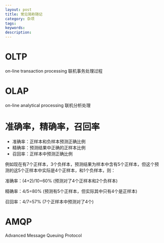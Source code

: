```yaml
---
layout: post
title: 常见简称随记
category: 杂项
tags:
keywords:
description:
---
```



# OLTP

on-line transaction processing 联机事务处理过程


# OLAP

on-line analytical processing 联机分析处理

# 准确率，精确率，召回率

* 准确率：正样本和负样本预测正确比例
* 精确率：预测结果中正确的正样本比例
* 召回率：正样本中预测正确比例

例如现在有7个正样本，3个负样本，预测结果为样本中含有5个正样本，但这个预测的这5个正样本中实际是4个正样本，和1个负样本，则：

准确率：(4+2)/10=60% (预测对了4个正样本和2个负样本)

精确率：4/5=80% (预测有5个正样本，但实际其中只有4个是正样本)

召回率：4/7=57% (7个正样本中预测对了4个)

# AMQP

Advanced Message Queuing Protocol
